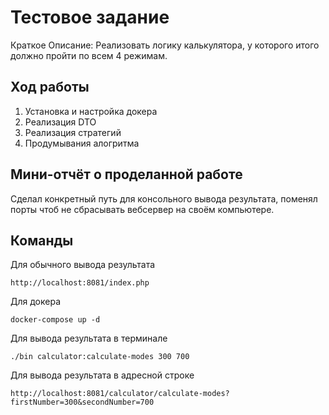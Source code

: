 # Тестовое задание

Краткое Описание: Реализовать логику калькулятора, у которого итого должно пройти по всем 4 режимам.

## Ход работы

1) Установка и настройка докера
2) Реализация DTO
3) Реализация стратегий
4) Продумывания алогритма 

## Мини-отчёт о проделанной работе 

Сделал конкретный путь для консольного вывода результата, поменял порты чтоб не сбрасывать вебсервер на своём компьютере.

## Команды
Для обычного вывода результата

    http://localhost:8081/index.php
Для докера

    docker-compose up -d 

Для вывода результата в терминале

    ./bin calculator:calculate-modes 300 700

Для вывода результата в адресной строке

    http://localhost:8081/calculator/calculate-modes?firstNumber=300&secondNumber=700



